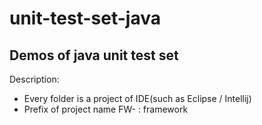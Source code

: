 # unit-test-set-java
## Demos of java unit test set

Description:
* Every folder is a project of IDE(such as Eclipse / Intellij)
* Prefix of project name
FW- : framework
